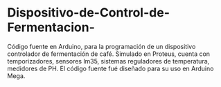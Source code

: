 # Dispositivo-de-Control-de-Fermentacion-
Código fuente en Arduino, para la programación de un dispositivo controlador de fermentación de café. 
Simulado en Proteus, cuenta con temporizadores, sensores lm35, sistemas reguladores de temperatura, medidores de PH. 
El código fuente fué diseñado para su uso en Arduino Mega.

